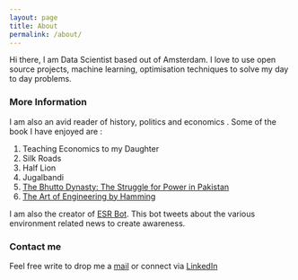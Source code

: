 ```yaml
---
layout: page
title: About
permalink: /about/
---
```


Hi there, I am Data Scientist based out of Amsterdam.
I love to use open source projects, machine learning, optimisation techniques to solve my day to day problems.

### More Information

I am also an avid reader of history, politics and economics . Some of the book I have enjoyed are :

1. Teaching Economics to my Daughter
2. Silk Roads
3. Half Lion
4. Jugalbandi
5. [The Bhutto Dynasty: The Struggle for Power in Pakistan](https://amzn.to/3JYQMQo)
6. [The Art of Engineering by Hamming](https://amzn.to/3QPdTyZ)

I am also the creator of [ESR Bot](https://twitter.com/bot_esr). This bot tweets about the various environment related news to create awareness.

### Contact me

Feel free write to drop me a [mail](panda.anil1989@gmail.com)  or connect via  [LinkedIn](https://www.linkedin.com/in/anilkumarpanda/)

